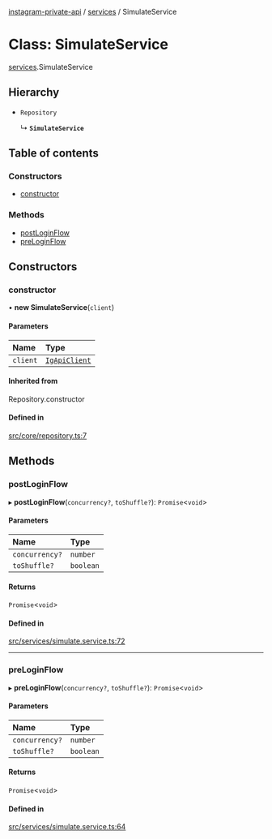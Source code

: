 [instagram-private-api](../../README.md) / [services](../../modules/services.md) / SimulateService

# Class: SimulateService

[services](../../modules/services.md).SimulateService

## Hierarchy

- `Repository`

  ↳ **`SimulateService`**

## Table of contents

### Constructors

- [constructor](SimulateService.md#constructor)

### Methods

- [postLoginFlow](SimulateService.md#postloginflow)
- [preLoginFlow](SimulateService.md#preloginflow)

## Constructors

### constructor

• **new SimulateService**(`client`)

#### Parameters

| Name | Type |
| :------ | :------ |
| `client` | [`IgApiClient`](../index/IgApiClient.md) |

#### Inherited from

Repository.constructor

#### Defined in

[src/core/repository.ts:7](https://github.com/Nerixyz/instagram-private-api/blob/b3351b9/src/core/repository.ts#L7)

## Methods

### postLoginFlow

▸ **postLoginFlow**(`concurrency?`, `toShuffle?`): `Promise`<`void`\>

#### Parameters

| Name | Type |
| :------ | :------ |
| `concurrency?` | `number` |
| `toShuffle?` | `boolean` |

#### Returns

`Promise`<`void`\>

#### Defined in

[src/services/simulate.service.ts:72](https://github.com/Nerixyz/instagram-private-api/blob/b3351b9/src/services/simulate.service.ts#L72)

___

### preLoginFlow

▸ **preLoginFlow**(`concurrency?`, `toShuffle?`): `Promise`<`void`\>

#### Parameters

| Name | Type |
| :------ | :------ |
| `concurrency?` | `number` |
| `toShuffle?` | `boolean` |

#### Returns

`Promise`<`void`\>

#### Defined in

[src/services/simulate.service.ts:64](https://github.com/Nerixyz/instagram-private-api/blob/b3351b9/src/services/simulate.service.ts#L64)
